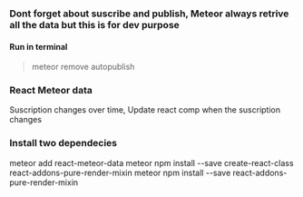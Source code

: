 ### Dont forget about suscribe and publish, Meteor always retrive all the data but this is for dev purpose

#### Run in terminal
 > meteor remove autopublish


### React Meteor data
Suscription changes over time,  Update react comp when the suscription changes


### Install two dependecies 
 meteor add react-meteor-data
 meteor npm install --save create-react-class react-addons-pure-render-mixin
 meteor npm install --save react-addons-pure-render-mixin
